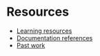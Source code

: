 # Resources

- [Learning resources](learning-resources.md)
- [Documentation references](doc-references2.md)
- [Past work](past-work.md)
